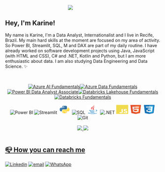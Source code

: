<img align="right" src="https://i.giphy.com/3o6Zt6ML6BklcajjsA.webp" width="300"/> 

<br>

## Hey, I'm Karine! 

My name is Karine, I'm a Data Analyst, Internationalist and I live in Recife, Brazil.
My main hard skills at the moment are focused on my area of ​​activity. So Power BI, Streamlit, SQL, M and DAX are part of my daily routine.
I have already worked on software development projects using Java, JavaScript (with HTML and CSS), C# and .NET, Kotlin and Python, but I am more enthusiastic about data. I am also studying Data Engineering and Data Science. ✨

<br>
<br>

<div align="center">
  <a href="https://learn.microsoft.com/pt-br/users/karinesantos/credentials/7cce20e75736373c?ref=https%3A%2F%2Fwww.linkedin.com%2F" target="_blank"><img alt="Azure AI Fundamentals" height="60" title="Azure AI Fundamentals" src="https://ensino.fundacaofat.org.br/uploads/2022/07/664fd91b66c61aaffa301f06d8136825.png" /></a><a href="https://learn.microsoft.com/pt-br/users/karinesantos/credentials/443321be29e7dc7?ref=https%3A%2F%2Fwww.linkedin.com%2F" target="_blank"><img alt="Azure Data Fundamentals" height="60" title="Azure Data Fundamentals" src="https://ensino.fundacaofat.org.br/uploads/2022/04/ef105d63ac58621366d9f0ae2139f466.png" /></a><a href="https://learn.microsoft.com/en-us/users/karinesantos/credentials/29e88cb3b5f7a7cd" target="_blank"><img alt="Power BI Data Analyst Associate" height="60" title="Power BI Data Analyst Associate" src="https://images.credly.com/images/619f60f8-4f63-4772-910e-dc31c6f2f7e8/image.png" /></a><a href="https://credentials.databricks.com/ebfdb833-78a6-47e1-8df7-366a6a47cc74#acc.tbeVFv2x" target="_blank"><img alt="Databricks Lakehouse Fundamentals" height="70" title="Databricks Lakehouse Fundamentals" src="https://www.databricks.com/sites/default/files/2021/12/lakehouse-fundamentals.png" /></a><a href="https://credentials.databricks.com/af6cdb1a-bcaa-49a7-ab92-5667c492f723#acc.Y4RI09Bm" target="_blank"><img alt="Databricks Fundamentals" height="70" title="Databricks Fundamentals" src="https://www.databricks.com/sites/default/files/inline-images/fundamentals-badge-databricks-2x_1.png?v=1722866235" /></a>
</div>


<br>

<div align="center">
  <img alt="Power BI" height="30" width="40" title="Power BI" src="https://upload.wikimedia.org/wikipedia/commons/thumb/c/cf/New_Power_BI_Logo.svg/630px-New_Power_BI_Logo.svg.png" />
  <img alt="Streamlit" height="30" width="40" title="Streamlit" src="https://media.datacamp.com/legacy/image/upload/v1640050215/image27_frqkzv.png" />
  <img alt="Python" height="30" width="40" title="Python" src="https://raw.githubusercontent.com/devicons/devicon/master/icons/python/python-original.svg" />
  <img alt="SQL" height="30" width="40" title="SQL" src="https://encrypted-tbn0.gstatic.com/images?q=tbn:ANd9GcQmieCqv7xtCIeHdDWO_6fkBW9OPqAJomBFXA&s" />
  <img alt="Java" height="30" width="40" title="Java" src="https://raw.githubusercontent.com/devicons/devicon/master/icons/java/java-original.svg" />
  <img alt=".NET" height="30" width="40" title=".NET" src="https://images.sftcdn.net/images/t_app-icon-m/p/4e3ff2d9-a662-4bde-ae06-cdfbef05ac53/1647265468/dotnet-icon.png" />
  <img alt="JavaScript" height="30" width="40" title="JavaScript" src="https://raw.githubusercontent.com/devicons/devicon/master/icons/javascript/javascript-plain.svg"/>
  <img alt="HTML" height="30" width="40" title="HTML5" src="https://raw.githubusercontent.com/devicons/devicon/master/icons/html5/html5-original.svg" />
  <img alt="CSS" height="30" width="40" title="CSS3" src="https://raw.githubusercontent.com/devicons/devicon/master/icons/css3/css3-original.svg" />
  <img alt="Git" height="30" width="40" title="Git" src="https://cdn.jsdelivr.net/gh/devicons/devicon/icons/git/git-original.svg" />
</div>

<br>
<div align="center">
  <a href="https://github.com/jkss13">
  <img height="150em" src="https://github-readme-stats.vercel.app/api?username=jkss13&show_icons=true&count_private=true"/>
  <img height="150em" src="https://github-readme-stats.vercel.app/api/top-langs/?username=jkss13&layout=compact&langs_count=7"/>
</div>

<br>

## :mailbox_closed: How you can reach me
[![Linkedin](https://img.shields.io/badge/LinkedIn-0077B5?style=for-the-badge&logo=linkedin&logoColor=white)](https://www.linkedin.com/in/karinesantosdataanalyst/) [![email](https://img.shields.io/badge/Gmail-D14836?style=for-the-badge&logo=gmail&logoColor=white)](mailto:janeissakarine@gmail.com) [![WhatsApp](https://img.shields.io/badge/WhatsApp-25D366?style=for-the-badge&logo=whatsapp&logoColor=white)](https://wa.me/5581998402607?text=Olá,%20meu%20nome%20é%20Karine%20Santos!)
